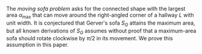 The _moving sofa problem_ asks for the connected shape with the largest area $\alpha_{\text{max}}$ that can move around the right-angled corner of a hallway $L$ with unit width. It is conjectured that Gerver's sofa $S_G$ attains the maximum area, but all known derivations of $S_G$ assumes without proof that a maximum-area sofa should rotate clockwise by $\pi/2$ in its movement. We prove this assumption in this paper.